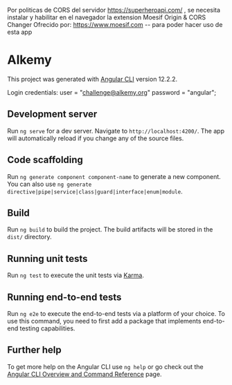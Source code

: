 Por politicas de CORS del servidor https://superheroapi.com/ , se necesita instalar y habilitar en el navegador la extension Moesif Origin & CORS Changer
Ofrecido por: https://www.moesif.com -- para poder hacer uso de esta app

# Alkemy

This project was generated with [Angular CLI](https://github.com/angular/angular-cli) version 12.2.2.

Login credentials: user = "challenge@alkemy.org"
       password = "angular";

## Development server

Run `ng serve` for a dev server. Navigate to `http://localhost:4200/`. The app will automatically reload if you change any of the source files.

## Code scaffolding

Run `ng generate component component-name` to generate a new component. You can also use `ng generate directive|pipe|service|class|guard|interface|enum|module`.

## Build

Run `ng build` to build the project. The build artifacts will be stored in the `dist/` directory.

## Running unit tests

Run `ng test` to execute the unit tests via [Karma](https://karma-runner.github.io).

## Running end-to-end tests

Run `ng e2e` to execute the end-to-end tests via a platform of your choice. To use this command, you need to first add a package that implements end-to-end testing capabilities.

## Further help

To get more help on the Angular CLI use `ng help` or go check out the [Angular CLI Overview and Command Reference](https://angular.io/cli) page.
